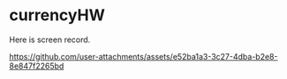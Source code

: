 # currencyHW

Here is screen record.

https://github.com/user-attachments/assets/e52ba1a3-3c27-4dba-b2e8-8e847f2265bd

